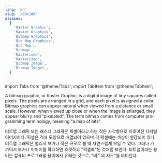 ```yaml
---
lang: 'en'
slug: '/8DC108'
aliases:
  [
    'Raster Graphic',
    'Raster Graphics',
    'Bitmap Graphics',
    'Bit Map Graphics',
    'Bit Map',
    'Bitmap',
    'Rasterised',
    'Rasterized',
    'Bitmap Image',
    'Bitmap Images',
  ]
---
```


import Tabs from '@theme/Tabs';
import TabItem from '@theme/TabItem';

<Tabs groupId='lang' queryString>
<TabItem value='en' label='English 🇺🇸' lang='en-US' default>
<div lang='en-US'>

A bitmap graphic, or Raster Graphic, is a digital image of tiny squares called pixels. The pixels are arranged in a grid, and each pixel is assigned a color. Bitmap graphics can appear natural when viewed from a distance or small scale. However, when viewed up close or when the image is enlarged, they appear blurry and "pixelated". The term bitmap comes from computer programming terminology, meaning "a map of bits".

</div>
</TabItem>
<TabItem value='ko' label='한국어 🇰🇷' lang='ko-KR'>
<div lang='ko-KR'>

비트맵 그래픽 또는 래스터 그래픽은 픽셀이라고 하는 작은 사각형으로 이루어진 디지털 이미지이다. 픽셀은 격자 모양으로 배열되어 있으며 각 픽셀에는 색상이 할당되어 있다. 비트맵 그래픽은 멀리서 보거나 작은 규모로 볼 때 자연스럽게 보일 수 있다. 그러나 가까이서 보거나 이미지를 확대하면 흐릿하고 "픽셀화"된 것처럼 보인다. 비트맵이라는 용어는 컴퓨터 프로그래밍 용어에서 유래한 것으로, "비트의 지도"를 의미한다.

</div>
</TabItem>
</Tabs>
